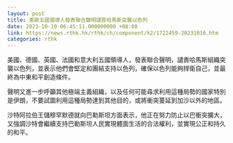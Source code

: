 ```yaml
---
layout: post
title: 美歐五國領導人發表聯合聲明譴責哈馬斯突襲以色列
date: 2023-10-10 06:45:11.000000000 +08:00
link: https://news.rthk.hk/rthk/ch/component/k2/1722459-20231010.htm
categories: rthk
---
```


美國、德國、英國、法國和意大利五國領導人，發表聯合聲明，譴責哈馬斯組織突襲以色列，並表示他們會堅定和團結支持以色列，確保以色列能夠捍衛自己，並最終為中東和平創造條件。

聲明又進一步呼籲其他極端主義組織，以及任何可能尋求利用這種局勢的國家特別是伊朗，不要試圖利用這種局勢達到其他目的，或將衝突蔓延到加沙以外的地區。

沙特阿拉伯王儲穆罕默德就向巴勒斯坦方面表示，他正在努力防止以巴衝突擴大，又強調沙特會繼續支持巴勒斯坦人民實現體面生活的合法權利，並實現公正和持久的和平。
